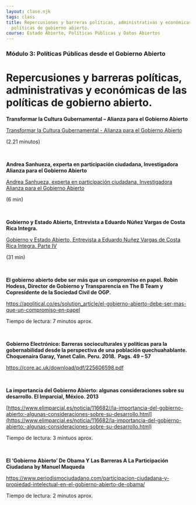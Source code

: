 ```yaml
---
layout: clase.njk
tags: class
title: Repercusiones y barreras políticas, administrativas y económicas de las
  políticas de gobierno abierto.
course: Estado Abierto, Políticas Públicas y Datos Abiertos
---
```

### Módulo 3: Políticas Públicas desde el Gobierno Abierto

# Repercusiones y barreras políticas, administrativas y económicas de las políticas de gobierno abierto.

**Transformar la Cultura Gubernamental – Alianza para el Gobierno Abierto**

[Transformar la Cultura Gubernamental - Alianza para el Gobierno Abierto](https://www.youtube.com/embed/QbGDoV_HoFY?feature=oembed)

(2.21 minutos)

 

**Andrea Sanhueza, experta en participación ciudadana, Investigadora Alianza para el Gobierno Abierto**

[Andrea Sanhueza, experta en participación ciudadana, Investigadora Alianza para el Gobierno Abierto](https://www.youtube.com/embed/c-87EggaTfA?feature=oembed)

(6 min)

 

**Gobierno y Estado Abierto, Entrevista a Eduardo Núñez Vargas de Costa Rica Integra.**

[Gobierno y Estado Abierto, Entrevista a Eduardo Nuñez Vargas de Costa Rica Integra. Parte IV](https://www.youtube.com/embed/8BEDnG2EjtE?feature=oembed)

(31 min)

 

**El gobierno abierto debe ser más que un compromiso en papel. Robin Hodess, Director de Gobierno y Transparencia en The B Team y Copresidente de la Sociedad Civil de OGP.**

<https://apolitical.co/es/solution_article/el-gobierno-abierto-debe-ser-mas-que-un-compromiso-en-papel>

Tiempo de lectura: 7 minutos aprox.

 

**Gobierno Electrónico: Barreras socioculturales y políticas para la gobernabilidad desde la perspectiva de una población quechuahablante. Choquenaira Garay, Yanet Calin. Peru. 2018.  Pags. 49 – 57**

<https://core.ac.uk/download/pdf/225606598.pdf>

 

**La importancia del Gobierno Abierto: algunas consideraciones sobre su desarrollo. El Imparcial, México. 2013**

[https://www.elimparcial.es/noticia/116682//la-importancia-del-gobierno-abierto:-algunas-consideraciones-sobre-su-desarrollo.html](https://www.elimparcial.es/noticia/116682/la-importancia-del-gobierno-abierto:-algunas-consideraciones-sobre-su-desarrollo.html)

Tiempo de lectura: 3 mintuos aprox.

 

**El ‘Gobierno Abierto’ De Obama Y Las Barreras A La Participación Ciudadana by Manuel Maqueda**

<https://www.periodismociudadano.com/participacion-ciudadana-y-propiedad-intelectual-en-el-gobierno-abierto-de-obama/>

Tiempo de lectura: 2 minutos aprox.